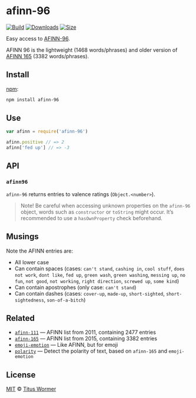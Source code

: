 # afinn-96

[![Build][build-badge]][build]
[![Downloads][downloads-badge]][downloads]
[![Size][size-badge]][size]

Easy access to [AFINN-96][afinn96].

AFINN 96 is the lightweight (1468 words/phrases) and older version of
[AFINN 165][afinn165] (3382 words/phrases).

## Install

[npm][]:

```sh
npm install afinn-96
```

## Use

```js
var afinn = require('afinn-96')

afinn.positive // => 2
afinn['fed up'] // => -3
```

## API

### `afinn96`

`afinn-96` returns entries to valence ratings (`Object.<number>`).

> Note!
> Be careful when accessing unknown properties on the `afinn-96` object, words
> such as `constructor` or `toString` might occur.
> It’s recommended to use a `hasOwnProperty` check beforehand.

## Musings

Note the AFINN entries are:

*   All lower case
*   Can contain spaces (cases: `can't stand`, `cashing in`,
    `cool stuff`, `does not work`, `dont like`, `fed up`, `green wash`,
    `green washing`, `messing up`, `no fun`, `not good`, `not working`,
    `right direction`, `screwed up`, `some kind`)
*   Can contain apostrophes (only case: `can't stand`)
*   Can contain dashes (cases: `cover-up`, `made-up`, `short-sighted`,
    `short-sightedness`, `son-of-a-bitch`)

## Related

*   [`afinn-111`](https://github.com/words/afinn-111)
    — AFINN list from 2011, containing 2477 entries
*   [`afinn-165`](https://github.com/words/afinn-165)
    — AFINN list from 2015, containing 3382 entries
*   [`emoji-emotion`](https://github.com/words/emoji-emotion)
    — Like AFINN, but for emoji
*   [`polarity`](https://github.com/words/polarity)
    — Detect the polarity of text, based on `afinn-165` and `emoji-emotion`

## License

[MIT][license] © [Titus Wormer][author]

<!-- Definitions -->

[build-badge]: https://img.shields.io/travis/words/afinn-96.svg

[build]: https://travis-ci.org/words/afinn-96

[downloads-badge]: https://img.shields.io/npm/dm/afinn-96.svg

[downloads]: https://www.npmjs.com/package/afinn-96

[size-badge]: https://img.shields.io/bundlephobia/minzip/afinn-96.svg

[size]: https://bundlephobia.com/result?p=afinn-96

[npm]: https://docs.npmjs.com/cli/install

[license]: license

[author]: https://wooorm.com

[afinn96]: https://www2.imm.dtu.dk/pubdb/views/publication_details.php?id=6010

[afinn165]: https://github.com/words/afinn-165
